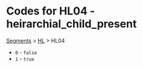 # Codes for HL04 - heirarchial_child_present
[Segments](../segments.md) > [HL](../segments/HL.md) > HL04
* `0` - `false`
* `1` - `true`

